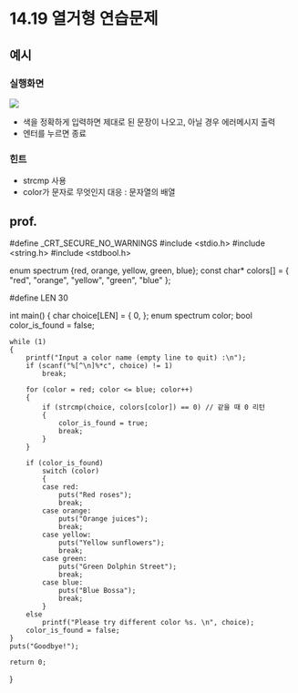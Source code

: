 # 14.19 열거형 연습문제
## 예시
### 실행화면
<img src="https://github.com/uber9ma/following_C/blob/master/images/chapter14/struct13.png?raw=true">

* 색을 정확하게 입력하면 제대로 된 문장이 나오고, 아닐 경우 에러메시지 출력
* 엔터를 누르면 종료

### 힌트
* strcmp 사용
* color가 문자로 무엇인지 대응 : 문자열의 배열

## prof.

#define _CRT_SECURE_NO_WARNINGS
#include <stdio.h>
#include <string.h>
#include <stdbool.h>

enum spectrum {red, orange, yellow, green, blue};
const char* colors[] = { "red", "orange", "yellow", "green", "blue" };

#define LEN 30

int main()
{
	char choice[LEN] = { 0, };
	enum spectrum color;
	bool color_is_found = false;

	while (1)
	{
		printf("Input a color name (empty line to quit) :\n");
		if (scanf("%[^\n]%*c", choice) != 1)
			break;

		for (color = red; color <= blue; color++)
		{
			if (strcmp(choice, colors[color]) == 0) // 같을 때 0 리턴
			{
				color_is_found = true;
				break;
			}
		}

		if (color_is_found)
			switch (color)
			{
			case red:
				puts("Red roses");
				break;
			case orange:
				puts("Orange juices");
				break;
			case yellow:
				puts("Yellow sunflowers");
				break;
			case green:
				puts("Green Dolphin Street");
				break;
			case blue:
				puts("Blue Bossa");
				break;
			}
		else
			printf("Please try different color %s. \n", choice);
		color_is_found = false;
	}
	puts("Goodbye!");

	return 0;
}